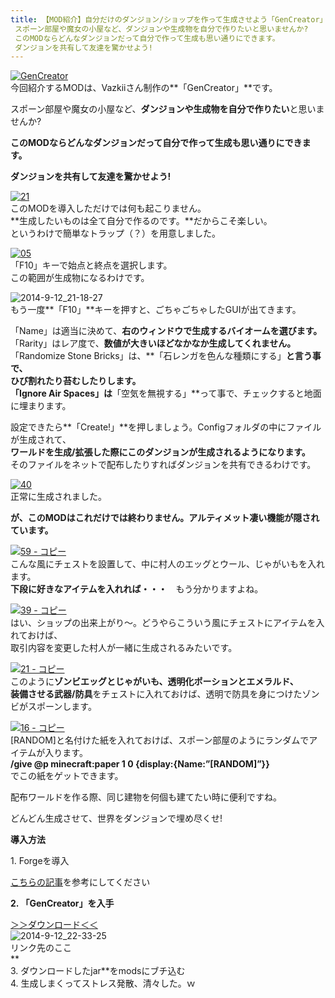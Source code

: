 ```yaml
---
title: 【MOD紹介】自分だけのダンジョン/ショップを作って生成させよう「GenCreator」
 スポーン部屋や魔女の小屋など、ダンジョンや生成物を自分で作りたいと思いませんか?
 このMODならどんなダンジョンだって自分で作って生成も思い通りにできます。
 ダンジョンを共有して友達を驚かせよう!
---
```


[![GenCreator](https://cdn-ak.f.st-hatena.com/images/fotolife/s/sasigume/20210208/20210208155311.png)](#b/9/b987f445.png "GenCreator")  
今回紹介するMODは、Vazkiiさん制作の**「GenCreator」**です。

スポーン部屋や魔女の小屋など、**ダンジョンや生成物を自分で作りたい**と思いませんか?

**このMODならどんなダンジョンだって自分で作って生成も思い通りにできます。**

**ダンジョンを共有して友達を驚かせよう!** 

[![21](https://cdn-ak.f.st-hatena.com/images/fotolife/s/sasigume/20210208/20210208125808.png)](#0/e/0e9177b6.png "21")  
このMODを導入しただけでは何も起こりません。  
**生成したいものは全て自分で作るのです。**だからこそ楽しい。  
というわけで簡単なトラップ（？）を用意しました。

[![05](https://cdn-ak.f.st-hatena.com/images/fotolife/s/sasigume/20210208/20210208130252.png)](#1/2/1248527f.png "05")  
「F10」キーで始点と終点を選択します。  
この範囲が生成物になるわけです。

![2014-9-12_21-18-27](https://cdn-ak.f.st-hatena.com/images/fotolife/s/sasigume/20210208/20210208133409.jpg)  
もう一度**「F10」**キーを押すと、ごちゃごちゃしたGUIが出てきます。

「Name」は適当に決めて、**右のウィンドウで生成するバイオームを選びます。**  
「Rarity」はレア度で、**数値が大きいほどなかなか生成してくれません。**  
「Randomize Stone Bricks」は、**「石レンガを色んな種類にする」**と言う事で、  
ひび割れたり苔むしたりします。  
「Ignore Air Spaces」は**「空気を無視する」**って事で、チェックすると地面に埋まります。

設定できたら**「Create!」**を押しましょう。Configフォルダの中にファイルが生成されて、  
**ワールドを生成/拡張した際にこのダンジョンが生成されるようになります。**  
そのファイルをネットで配布したりすればダンジョンを共有できるわけです。

[![40](https://cdn-ak.f.st-hatena.com/images/fotolife/s/sasigume/20210208/20210208125039.png)](#0/7/07221cc2.png "40")  
正常に生成されました。

**が、このMODはこれだけでは終わりません。アルティメット凄い機能が隠されています。**

[![59 - コピー](https://cdn-ak.f.st-hatena.com/images/fotolife/s/sasigume/20210208/20210208144827.png)](#7/b/7bda2614.png "59 - コピー")  
こんな風にチェストを設置して、中に村人のエッグとウール、じゃがいもを入れます。  
**下段に好きなアイテムを入れれば・・・**　もう分かりますよね。

[![39 - コピー](https://cdn-ak.f.st-hatena.com/images/fotolife/s/sasigume/20210208/20210208133631.png)](#3/9/397b79ac.png "39 - コピー")  
はい、ショップの出来上がり～。どうやらこういう風にチェストにアイテムを入れておけば、  
取引内容を変更した村人が一緒に生成されるみたいです。

[![21 - コピー](https://cdn-ak.f.st-hatena.com/images/fotolife/s/sasigume/20210208/20210208134437.png)](#4/2/4259e88c.png "21 - コピー")  
このように**ゾンビエッグとじゃがいも、透明化ポーションとエメラルド、  
装備させる武器/防具**をチェストに入れておけば、透明で防具を身につけたゾンビがスポーンします。

[![16 - コピー](https://cdn-ak.f.st-hatena.com/images/fotolife/s/sasigume/20210208/20210208151742.png)](#9/7/97871090.png "16 - コピー")  
\[RANDOM\]と名付けた紙を入れておけば、スポーン部屋のようにランダムでアイテムが入ります。  
**/give @p minecraft:paper 1 0 {display:{Name:”\[RANDOM\]”}}**   
でこの紙をゲットできます。

配布ワールドを作る際、同じ建物を何個も建てたい時に便利ですね。

どんどん生成させて、世界をダンジョンで埋め尽くせ!

**導入方法**

1\. Forgeを導入

[こちらの記事](/new-way-to-install-mod/)を参考にしてください

**2\. 「GenCreator」を入手**

[＞＞ダウンロード＜＜](http://www.minecraftforum.net/forums/mapping-and-modding/minecraft-mods/2186048-gencreator-create-worldgen-structures-ingame-now-1 "ここからダウンロードします")  
![2014-9-12_22-33-25](https://cdn-ak.f.st-hatena.com/images/fotolife/s/sasigume/20210208/20210208135057.jpg)  
リンク先のここ  
**  
3\. ダウンロードしたjar**をmodsにブチ込む  
4\. 生成しまくってストレス発散、清々した。ｗ
